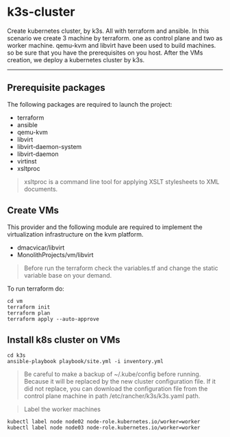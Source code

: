 # k3s-cluster

Create kubernetes cluster, by k3s. All with terraform and ansible.
In this scenario we create 3 machine by terraform. one as control plane and two as worker machine.
qemu-kvm and libvirt have been used to build machines. so be sure that you have the prerequisites on you host.
After the VMs creation, we deploy a kubernetes cluster by k3s.

---

## Prerequisite packages

The following packages are required to launch the project:

- terraform
- ansible
- qemu-kvm
- libvirt
- libvirt-daemon-system
- libvirt-daemon
- virtinst
- xsltproc

> xsltproc is a command line tool for applying XSLT stylesheets to XML documents.

## Create VMs

This provider and the following module are required to implement the virtualization infrastructure on the kvm platform.

- dmacvicar/libvirt
- MonolithProjects/vm/libvirt

> Before run the terraform check the variables.tf and change the static variable base on your demand.

To run terraform do:

```
cd vm
terraform init
terraform plan
terraform apply --auto-approve
```

## Install k8s cluster on VMs

```
cd k3s
ansible-playbook playbook/site.yml -i inventory.yml
```

> Be careful to make a backup of ~/.kube/config before running. Because it will be replaced by the new cluster configuration file. If it did not replace, you can download the configuration file from the control plane machine in path /etc/rancher/k3s/k3s.yaml path.

> Label the worker machines

```
kubectl label node node02 node-role.kubernetes.io/worker=worker
kubectl label node node03 node-role.kubernetes.io/worker=worker
```
